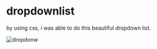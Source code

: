# dropdownlist

by using css, i was able to do this beautiful dropdown list.

![dropdonw](https://user-images.githubusercontent.com/69394675/202891504-597cd44c-e99a-49c9-aa84-7e214089a402.png)
